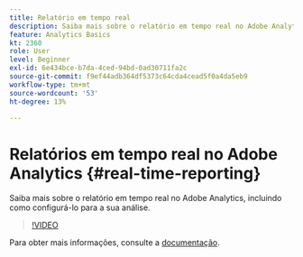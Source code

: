 ```yaml
---
title: Relatório em tempo real
description: Saiba mais sobre o relatório em tempo real no Adobe Analytics, incluindo como configurá-lo para a sua análise.
feature: Analytics Basics
kt: 2360
role: User
level: Beginner
exl-id: 6e434bce-b7da-4ced-94bd-0ad30711fa2c
source-git-commit: f9ef44adb364df5373c64cda4cead5f0a4da5eb9
workflow-type: tm+mt
source-wordcount: '53'
ht-degree: 13%

---
```


# Relatórios em tempo real no Adobe Analytics {#real-time-reporting}

Saiba mais sobre o relatório em tempo real no Adobe Analytics, incluindo como configurá-lo para a sua análise.

>[!VIDEO](https://video.tv.adobe.com/v/25454/?quality=12&learn=on)

Para obter mais informações, consulte a [documentação](https://experienceleague.adobe.com/docs/analytics/components/real-time-reporting/realtime.html).
